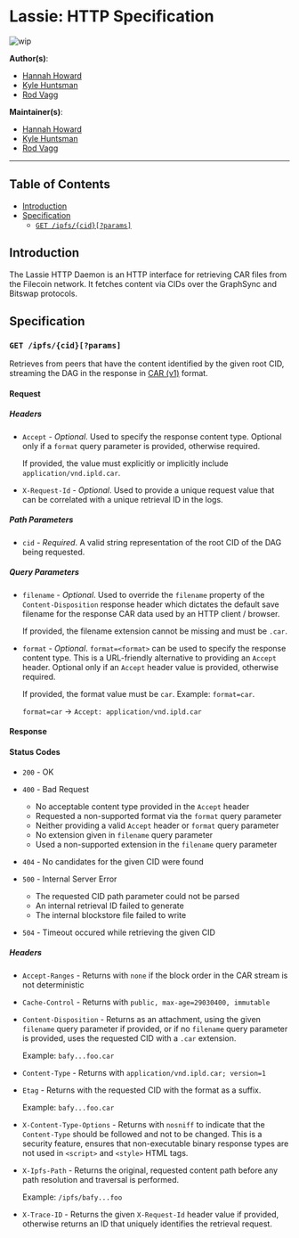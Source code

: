 # Lassie: HTTP Specification

![wip](https://img.shields.io/badge/status-wip-orange.svg?style=flat-square)

**Author(s)**:

- [Hannah Howard](https://github.com/hannahhoward)
- [Kyle Huntsman](https://github.com/kylehuntsman)
- [Rod Vagg](https://github.com/rvagg)

**Maintainer(s)**:

- [Hannah Howard](https://github.com/hannahhoward)
- [Kyle Huntsman](https://github.com/kylehuntsman)
- [Rod Vagg](https://github.com/rvagg)

* * *

## Table of Contents

- [Introduction](#introduction)
- [Specification](#specification)
    - [`GET /ipfs/{cid}[?params]`](#get-ipfscidparams)


## Introduction

The Lassie HTTP Daemon is an HTTP interface for retrieving CAR files from the Filecoin network. It fetches content via CIDs over the GraphSync and Bitswap protocols.

## Specification

### `GET /ipfs/{cid}[?params]`

Retrieves from peers that have the content identified by the given root CID, streaming the DAG in the response in [CAR (v1)](https://ipld.io/specs/transport/car/carv1/) format.

#### Request

##### Headers

- `Accept` - _Optional_. Used to specify the response content type. Optional only if a `format` query parameter is provided, otherwise required.

    If provided, the value must explicitly or implicitly include `application/vnd.ipld.car`.

- `X-Request-Id` - _Optional_. Used to provide a unique request value that can be correlated with a unique retrieval ID in the logs.

##### Path Parameters

- `cid` - _Required_. A valid string representation of the root CID of the DAG being requested.

##### Query Parameters

- `filename` - _Optional_. Used to override the `filename` property of the `Content-Disposition` response header which dictates the default save filename for the response CAR data used by an HTTP client / browser.

    If provided, the filename extension cannot be missing and must be `.car`.

- `format` - _Optional_. `format=<format>` can be used to specify the response content type. This is a URL-friendly alternative to providing an `Accept` header. Optional only if an `Accept` header value is provided, otherwise required.

    If provided, the format value must be `car`. Example: `format=car`.

    `format=car` &rarr; `Accept: application/vnd.ipld.car`

#### Response

#### Status Codes

- `200` - OK

- `400` - Bad Request
    - No acceptable content type provided in the `Accept` header
    - Requested a non-supported format via the `format` query parameter
    - Neither providing a valid `Accept` header or `format` query parameter
    - No extension given in `filename` query parameter
    - Used a non-supported extension in the `filename` query parameter

- `404` - No candidates for the given CID were found

- `500` - Internal Server Error
    - The requested CID path parameter could not be parsed
    - An internal retrieval ID failed to generate
    - The internal blockstore file failed to write

- `504` - Timeout occured while retrieving the given CID

##### Headers

- `Accept-Ranges` - Returns with `none` if the block order in the CAR stream is not deterministic

- `Cache-Control` - Returns with `public, max-age=29030400, immutable`

- `Content-Disposition` - Returns as an attachment, using the given `filename` query parameter if provided, or if no `filename` query parameter is provided, uses the requested CID with a `.car` extension.

    Example: `bafy...foo.car`

- `Content-Type` - Returns with `application/vnd.ipld.car; version=1`

- `Etag` - Returns with the requested CID with the format as a suffix.

    Example: `bafy...foo.car`

- `X-Content-Type-Options` - Returns with `nosniff` to indicate that the `Content-Type` should be followed and not to be changed. This is a security feature, ensures that non-executable binary response types are not used in `<script>` and `<style>` HTML tags.

- `X-Ipfs-Path` - Returns the original, requested content path before any path resolution and traversal is performed.

    Example:  `/ipfs/bafy...foo`

- `X-Trace-ID` - Returns the given `X-Request-Id` header value if provided, otherwise returns an ID that uniquely identifies the retrieval request.
